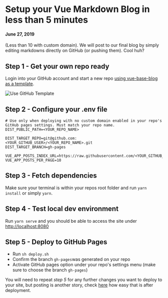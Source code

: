 # Setup your Vue Markdown Blog in less than 5 minutes
#### June 27, 2019

(Less than 10 with custom domain). We will post to our final blog by simply editing markdowns directly on GitHub (or pushing them). Cool huh?

## Step 1 - Get your own repo ready

Login into your GitHub account and start a new repo [using vue-base-blog as a template](https://github.com/yeikiu/vue-base-blog/generate).

![Use GitHub Template](https://github.com/yeikiu/vue-base-blog/raw/master/data/assets/step1-github.png)

## Step 2 - Configure your .env file

```
# Use only when deploying with no custom domain enabled in your repo's GitHub pages settings. Must match your repo name.
DIST_PUBLIC_PATH=<YOUR_REPO_NAME>

DIST_TARGET_REPO=git@github.com:<YOUR_GITHUB_USER>/<YOUR_REPO_NAME>.git
DIST_TARGET_BRANCH=gh-pages

VUE_APP_POSTS_INDEX_URL=https://raw.githubusercontent.com/<YOUR_GITHUB_USER>/<YOUR_REPO_NAME>/master/data/posts_index.json
VUE_APP_POSTS_PER_PAGE=10
```

## Step 3 - Fetch dependencies

Make sure your terminal is within your repos root folder and run `yarn install` or simply `yarn`.

## Step 4 - Test local dev environment

Run `yarn serve` and you should be able to access the site under [http://localhost:8080](http://localhost:8080)

## Step 5 - Deploy to GitHub Pages

- Run `sh deploy.sh`
- Confirm the branch `gh-pages`was generated on your repo
- Activate GitHub pages option under your repo's settings menu (make sure to choose the branch `gh-pages`)

You will need to repeat *step 5* for any further changes you want to deploy to your site, but posting is another story,
check [here](https://yeikiu.github.io/vue-base-blog/#/features/markdown-posts) how easy that is after deployment.
